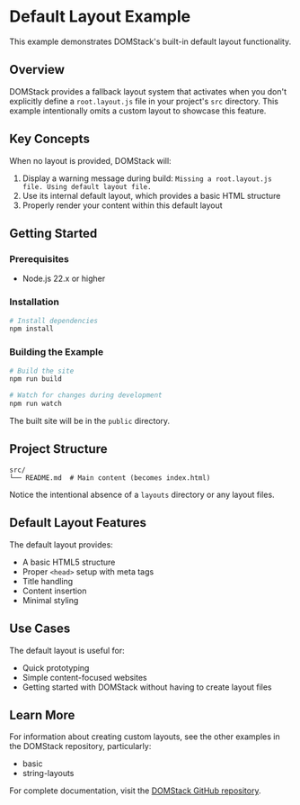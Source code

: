 # Default Layout Example

This example demonstrates DOMStack's built-in default layout functionality.

## Overview

DOMStack provides a fallback layout system that activates when you don't explicitly define a `root.layout.js` file in your project's `src` directory. This example intentionally omits a custom layout to showcase this feature.

## Key Concepts

When no layout is provided, DOMStack will:
1. Display a warning message during build: `Missing a root.layout.js file. Using default layout file.`
2. Use its internal default layout, which provides a basic HTML structure
3. Properly render your content within this default layout

## Getting Started

### Prerequisites

- Node.js 22.x or higher

### Installation

```bash
# Install dependencies
npm install
```

### Building the Example

```bash
# Build the site
npm run build

# Watch for changes during development
npm run watch
```

The built site will be in the `public` directory.

## Project Structure

```
src/
└── README.md  # Main content (becomes index.html)
```

Notice the intentional absence of a `layouts` directory or any layout files.

## Default Layout Features

The default layout provides:
- A basic HTML5 structure
- Proper `<head>` setup with meta tags
- Title handling
- Content insertion
- Minimal styling

## Use Cases

The default layout is useful for:
- Quick prototyping
- Simple content-focused websites
- Getting started with DOMStack without having to create layout files

## Learn More

For information about creating custom layouts, see the other examples in the DOMStack repository, particularly:
- basic
- string-layouts

For complete documentation, visit the [DOMStack GitHub repository](https://github.com/bcomnes/domstack).